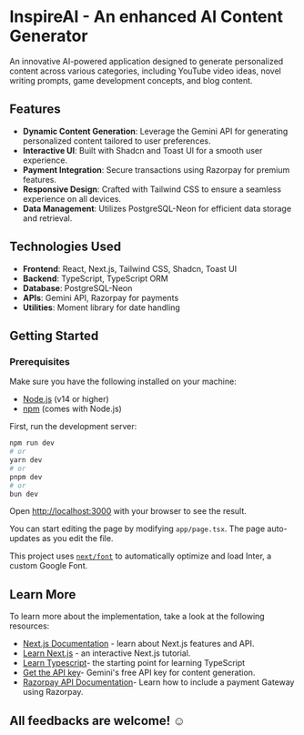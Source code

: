 # InspireAI - An enhanced AI Content Generator

An innovative AI-powered application designed to generate personalized content across various categories, including YouTube video ideas, novel writing prompts, game development concepts, and blog content.

## Features

- **Dynamic Content Generation**: Leverage the Gemini API for generating personalized content tailored to user preferences.
- **Interactive UI**: Built with Shadcn and Toast UI for a smooth user experience.
- **Payment Integration**: Secure transactions using Razorpay for premium features.
- **Responsive Design**: Crafted with Tailwind CSS to ensure a seamless experience on all devices.
- **Data Management**: Utilizes PostgreSQL-Neon for efficient data storage and retrieval.

## Technologies Used

- **Frontend**: React, Next.js, Tailwind CSS, Shadcn, Toast UI
- **Backend**: TypeScript, TypeScript ORM
- **Database**: PostgreSQL-Neon
- **APIs**: Gemini API, Razorpay for payments
- **Utilities**: Moment library for date handling

## Getting Started

### Prerequisites

Make sure you have the following installed on your machine:

- [Node.js](https://nodejs.org/) (v14 or higher)
- [npm](https://www.npmjs.com/) (comes with Node.js)

First, run the development server:

```bash
npm run dev
# or
yarn dev
# or
pnpm dev
# or
bun dev
```


Open [http://localhost:3000](http://localhost:3000) with your browser to see the result.

You can start editing the page by modifying `app/page.tsx`. The page auto-updates as you edit the file.

This project uses [`next/font`](https://nextjs.org/docs/basic-features/font-optimization) to automatically optimize and load Inter, a custom Google Font.

## Learn More

To learn more about the implementation, take a look at the following resources:

- [Next.js Documentation](https://nextjs.org/docs) - learn about Next.js features and API.
- [Learn Next.js](https://nextjs.org/learn) - an interactive Next.js tutorial.
- [Learn Typescript](https://www.typescriptlang.org/docs/)- the starting point for learning TypeScript
- [Get the API key](https://ai.google.dev)- Gemini's free API key for content generation.
- [Razorpay API Documentation](https://razorpay.com/docs/api/)- Learn how to include a payment Gateway using Razorpay.

## All feedbacks are welcome! ☺️
